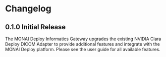 # Changelog

## 0.1.0 Initial Release

The MONAI Deploy Informatics Gateway upgrades the existing NVIDIA Clara Deploy DICOM Adapter to provide additional features and integrate with the MONAI Deploy platform. Please see the user guide for all available features.
